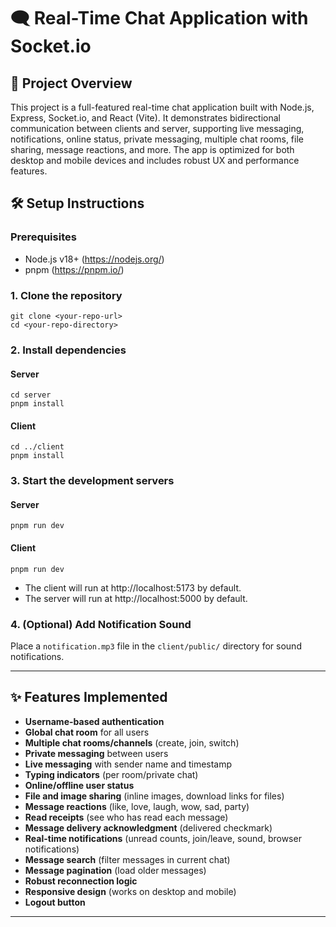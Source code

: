 # 🗨️ Real-Time Chat Application with Socket.io

## 🚀 Project Overview
This project is a full-featured real-time chat application built with Node.js, Express, Socket.io, and React (Vite). It demonstrates bidirectional communication between clients and server, supporting live messaging, notifications, online status, private messaging, multiple chat rooms, file sharing, message reactions, and more. The app is optimized for both desktop and mobile devices and includes robust UX and performance features.

## 🛠️ Setup Instructions

### Prerequisites
- Node.js v18+ (https://nodejs.org/)
- pnpm (https://pnpm.io/)

### 1. Clone the repository
```
git clone <your-repo-url>
cd <your-repo-directory>
```

### 2. Install dependencies
#### Server
```
cd server
pnpm install
```
#### Client
```
cd ../client
pnpm install
```

### 3. Start the development servers
#### Server
```
pnpm run dev
```
#### Client
```
pnpm run dev
```

- The client will run at http://localhost:5173 by default.
- The server will run at http://localhost:5000 by default.

### 4. (Optional) Add Notification Sound
Place a `notification.mp3` file in the `client/public/` directory for sound notifications.

---

## ✨ Features Implemented
- **Username-based authentication**
- **Global chat room** for all users
- **Multiple chat rooms/channels** (create, join, switch)
- **Private messaging** between users
- **Live messaging** with sender name and timestamp
- **Typing indicators** (per room/private chat)
- **Online/offline user status**
- **File and image sharing** (inline images, download links for files)
- **Message reactions** (like, love, laugh, wow, sad, party)
- **Read receipts** (see who has read each message)
- **Message delivery acknowledgment** (delivered checkmark)
- **Real-time notifications** (unread counts, join/leave, sound, browser notifications)
- **Message search** (filter messages in current chat)
- **Message pagination** (load older messages)
- **Robust reconnection logic**
- **Responsive design** (works on desktop and mobile)
- **Logout button**

---